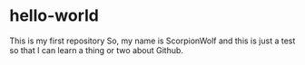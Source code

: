 # hello-world
This is my first repository
So, my name is ScorpionWolf and this is just a test so that I can learn a thing or two about Github.
